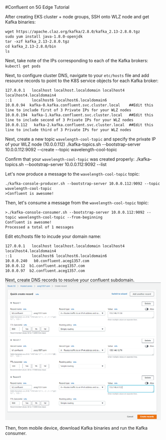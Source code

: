 #Confluent on 5G Edge Tutorial

After creating EKS cluster + node groups, SSH onto WLZ node and get Kafka binaries:
```
wget https://apache.claz.org/kafka/2.8.0/kafka_2.13-2.8.0.tgz
sudo yum install java-1.8.0-openjdk
tar -xzf kafka_2.13-2.8.0.tgz
cd kafka_2.13-2.8.0/bin
ls
```

Next, take note of the IPs corresponding to each of the Kafka brokers:
`kubectl get pods`

Next, to configure cluster DNS, navigate to your `etc/hosts` file and add resource records to point to the K8S service objects for each Kafka broker:
```
127.0.0.1   localhost localhost.localdomain localhost4 localhost4.localdomain4
::1         localhost6 localhost6.localdomain6
10.0.0.94  kafka-0.kafka.confluent.svc.cluster.local    ##Edit this line to include first of 3 Private IPs for your WLZ nodes
10.0.0.194  kafka-1.kafka.confluent.svc.cluster.local   ##Edit this line to include second of 3 Private IPs for your WLZ nodes
10.0.0.112   kafka-2.kafka.confluent.svc.cluster.local  ##Edit this line to include third of 3 Private IPs for your WLZ nodes
```

Next, create a new topic `wavelength-cool-topic` and specify the private IP of your WLZ node (10.0.0.112)
./kafka-topics.sh --bootstrap-server 10.0.0.112:9092 --create --topic wavelength-cool-topic

Confirm that your `wavelength-cool-topic` was created properly:
./kafka-topics.sh --bootstrap-server 10.0.0.112:9092 --list


Let's now produce a message to the `wavelength-cool-topic` topic:
```
./kafka-console-producer.sh --bootstrap-server 10.0.0.112:9092 --topic wavelength-cool-topic
>Confluent is awesome!
```

Then, let's consume a message from the `wavelength-cool-topic` topic:
```
>./kafka-console-consumer.sh --bootstrap-server 10.0.0.112:9092 --topic wavelength-cool-topic --from-beginning
Confluent is awesome!
Processed a total of 1 messages
```

Edit etc/hosts file to incude your domain name:
```
127.0.0.1   localhost localhost.localdomain localhost4 localhost4.localdomain4
::1         localhost6 localhost6.localdomain6
10.0.0.240   b0.confluent.aceg1357.com
10.0.0.12  b1.confluent.aceg1357.com
10.0.0.97  b2.confluent.aceg1357.com
```

Next, create DNS records to resolve your confluent subdomain.
![Example DNS records](./confluent_5gedge_dns.png)

Then, from mobile device, download Kafka binaries and run the Kafka consumer.
